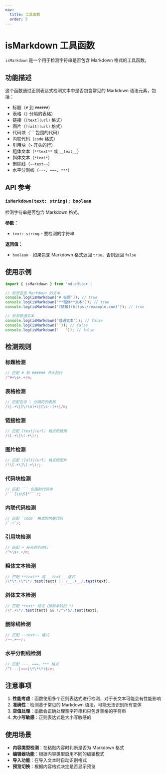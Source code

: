 ```yaml
---
nav:
  title: 工具函数
  order: 5
---
```


# isMarkdown 工具函数

`isMarkdown` 是一个用于检测字符串是否包含 Markdown 格式的工具函数。

## 功能描述

这个函数通过正则表达式检测文本中是否包含常见的 Markdown 语法元素，包括：

- 标题（`#` 到 `######`）
- 表格（`|` 分隔的表格）
- 链接（`[text](url)` 格式）
- 图片（`![alt](url)` 格式）
- 代码块（``` 包围的代码）
- 内联代码（`code` 格式）
- 引用块（`>` 开头的行）
- 粗体文本（`**text**` 或 `__text__`）
- 斜体文本（`*text*`）
- 删除线（`~~text~~`）
- 水平分割线（`---`、`===`、`***`）

## API 参考

### `isMarkdown(text: string): boolean`

检测字符串是否包含 Markdown 格式。

**参数：**

- `text: string` - 要检测的字符串

**返回值：**

- `boolean` - 如果包含 Markdown 格式返回 `true`，否则返回 `false`

## 使用示例

```typescript | pure
import { isMarkdown } from 'md-editor';

// 检测包含 Markdown 的文本
console.log(isMarkdown('# 标题')); // true
console.log(isMarkdown('**粗体**文本')); // true
console.log(isMarkdown('[链接](https://example.com)')); // true

// 检测普通文本
console.log(isMarkdown('普通文本')); // false
console.log(isMarkdown('')); // false
console.log(isMarkdown('   ')); // false
```

## 检测规则

### 标题检测

```typescript | pure
// 匹配 # 到 ###### 开头的行
/^#+\s+.+/m;
```

### 表格检测

```typescript | pure
// 匹配包含 | 分隔符的表格
/\|.+\|[\r\n]+\|[\s-:]+\|/m;
```

### 链接检测

```typescript | pure
// 匹配 [text](url) 格式的链接
/\[.+\]\(.+\)/;
```

### 图片检测

```typescript | pure
// 匹配 ![alt](url) 格式的图片
/!\[.+\]\(.+\)/;
```

### 代码块检测

````typescript | pure
// 匹配 ``` 包围的代码块
/```[\s\S]*```/;
````

### 内联代码检测

```typescript | pure
// 匹配 `code` 格式的内联代码
/`.+`/;
```

### 引用块检测

```typescript | pure
// 匹配 > 开头的引用行
/^>\s+.+/m;
```

### 粗体文本检测

```typescript | pure
// 匹配 **text** 或 __text__ 格式
/\*\*.+\*\*/.test(text) || /__.+__/.test(text);
```

### 斜体文本检测

```typescript | pure
// 匹配 *text* 格式（排除单独的 *）
/\*.+\*/.test(text) && !/^\*$/.test(text);
```

### 删除线检测

```typescript | pure
// 匹配 ~~text~~ 格式
/~~.+~~/;
```

### 水平分割线检测

```typescript | pure
// 匹配 ---、===、*** 格式
/^(---|===|\*\*\*)$/m;
```

## 注意事项

1. **性能考虑**：函数使用多个正则表达式进行检测，对于长文本可能会有性能影响
2. **准确性**：检测基于常见的 Markdown 语法，可能无法识别所有变体
3. **空值处理**：函数会正确处理空字符串和只包含空格的字符串
4. **大小写敏感**：正则表达式是大小写敏感的

## 使用场景

- **内容类型检测**：在粘贴内容时判断是否为 Markdown 格式
- **编辑器功能**：根据内容类型启用不同的编辑模式
- **导入功能**：在导入文本时自动识别格式
- **预览切换**：根据内容格式决定是否显示预览
